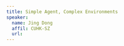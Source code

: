 ```yaml
---
title: Simple Agent, Complex Environments
speaker:
  name: Jing Dong
  affil: CUHK-SZ
  url: 
--- 
```


